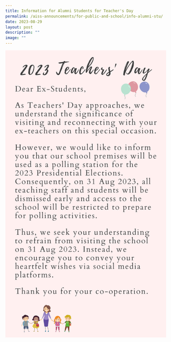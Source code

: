```yaml
---
title: Information for Alumni Students for Teacher's Day
permalink: /aiss-announcements/for-public-and-school/info-alumni-stu/
date: 2023-08-29
layout: post
description: ""
image: ""
---
```

![Information for ex-students](/images/2023%20teachers%20day5.png)